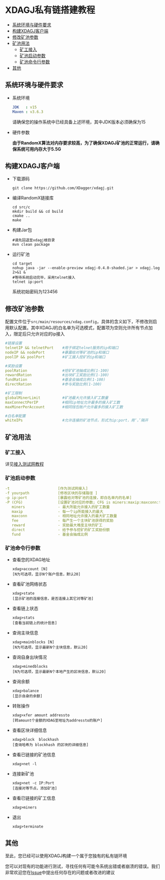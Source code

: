 # XDAGJ私有链搭建教程


  - [系统环境与硬件要求](#系统环境与硬件要求)
  - [构建XDAGJ客户端](#构建xdagj客户端)
  - [修改矿池参数](#修改矿池参数)
  - [矿池用法](#矿池用法)
    - [矿工接入](#矿工接入)
    - [矿池启动参数](#矿池启动参数)
    - [矿池命令行参数](#矿池命令行参数)
  - [其他](#其他)

## 系统环境与硬件要求

- 系统环境

  ```yaml
  JDK   : v15
  Maven : v3.6.3
  ```

  请确保您的操作系统中已经具备上述环境，其中JDK版本必须确保为15

- 硬件参数

  **由于RandomX算法对内存要求较高，为了确保XDAGJ矿池的正常运行，请确保系统可用内存大于5.5G**



## 构建XDAGJ客户端

- 下载源码

  ```shell
  git clone https://github.com/XDagger/xdagj.git
  ```

- 编译RandomX链接库

  ```shell
  cd src/c
  mkdir build && cd build
  cmake ..
  make
  ```

- 构建Jar包

  ```shell
  #请先回退至xdagj根目录
  mvn clean package
  ```

- 运行矿池

  ```shell
  cd target
  nohup java -jar --enable-preview xdagj-0.4.0-shaded.jar > xdagj.log 2>&1 &
  #等待系统启动完毕，采用telnet接入
  telnet ip:port
  ```

  系统初始密码为123456



## 修改矿池参数

配置文件位于`src/main/resources/xdag.config`，具体的含义如下，不修改则启用默认配置。其中XDAGJ的白名单为可选模式，配置项为空则允许所有节点加入，限定后只允许对应的ip接入

```yaml
#链接设置
telnetIP && telnetPort    #用于绑定telnet服务的ip和端口
nodeIP && nodePort        #暴露给对等矿池的ip和端口
poolIP && poolPort        #矿工接入挖矿的ip和端口

#奖励设置
poolRation                #挖矿矿池抽成比例(1-100)
rewardRation              #出块矿工奖励比例(1-100)
fundRation                #基金会抽成比例(1-100)
directRation              #参与奖励比例(1-100)

#矿工限制
globalMinerLimit          #矿池最大允许接入矿工数量
maxConnectPerIP           #相同ip地址允许最多的接入矿工数
maxMinerPerAccount        #相同钱包账户允许最多的接入矿工数

#白名单配置
whiteIPs                  #允许连接的矿池节点，形式为ip:port，用‘，’隔开
```



## 矿池用法

### 矿工接入

详见[接入测试网教程](XDAGJ_TestNet_Access_Turial_zh.md)

### 矿池启动参数

```yaml
-t                      [作为测试网接入]
-f yourpath             [修改区块的存储路径 ]
-p ip:port              [暴露给对等矿池的连接，即白名单内的名单]
-P (CFG)                [设置矿池对应的参数; CFG is miners:maxip:maxconn:fee:reward:direct:fund
   miners               - 最大所能允许接入的矿工数量
   maxip                - 每一个ip所能接入的最大
   maxconn              - 相同地址允许接入的最大矿工数量
   fee                  - 每产生一个主块矿池获得的奖励
   reward               - 奖励最大难度主块的矿工
   direct               - 给予参与挖矿的矿工奖励份额
   fund                 - 基金会抽成比例
```

### 矿池命令行参数

- 查看您的XDAG地址

  ```she
  xdag>account [N]
  [N为可选项，显示N个账户信息，默认20]
  ```

- 查看矿池网络状态

  ```shell
  xdag>state
  [显示矿池的连接信息，是否连接上其它对等矿池]
  ```

- 查看链上状态

  ```shell
  xdag>stats
  [查看当前链上的统计信息]
  ```

- 查询主块信息

  ```shell
  xdag>mainblocks [N]
  [N为可选项，显示最新N个主块信息，默认20]
  ```

- 查询自身出块情况

  ```shell
  xdag>minedblocks
  [N为可选项，显示最新N个本地产生的区块信息，默认20]
  ```

- 查询余额

  ```shell
  xdag>balance
  [显示自身的余额]
  ```

- 转账操作

  ```shell
  xdag>xfer amount addressto
  [转amount个金额的XDAG至地址为addressto的账户]
  ```

- 查看区块详细信息

  ```shell
  xdag>block  blockhash
  [查询哈希为 blockhash 的区块的详细信息]
  ```

- 查看已链接的矿池信息

  ```shell
  xdag>net -l
  ```

- 连接新矿池

  ```shell
  xdag>net -c IP:Port
  [连接对等节点，添加矿池]
  ```

- 查看已链接的矿工信息

  ```shell
  xdag>miners
  ```

- 退出

  ```shell
  xdag>terminate
  ```



## 其他

至此，您已经可以使用XDAGJ构建一个属于您独有的私有链环境

您可以对现有的功能进行测试，寻找任何有可能令系统出错或者崩溃的错误。我们非常欢迎您在[Issue](https://github.com/XDagger/xdagj/issues)中提出任何存在的问题或者改进的建议


